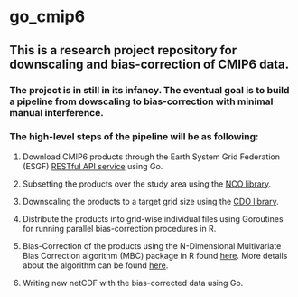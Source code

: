 # go_cmip6

## This is a research project repository for downscaling and bias-correction of CMIP6 data.

### The project is in still in its infancy. The eventual goal is to build a pipeline from dowscaling to bias-correction with minimal manual interference.

### The high-level steps of the pipeline will be as following:

1. Download CMIP6 products through the Earth System Grid Federation (ESGF) [RESTful API service](https://esgf.github.io/esgf-user-support/user_guide.html#the-esgf-search-restful-api) using Go.

2. Subsetting the products over the study area using the [NCO library](http://nco.sourceforge.net/).

3. Downscaling the products to a target grid size using the [CDO library](https://code.mpimet.mpg.de/projects/cdo).

4. Distribute the products into grid-wise individual files using Goroutines for running parallel bias-correction procedures in R.

5. Bias-Correction of the products using the N-Dimensional Multivariate Bias Correction algorithm (MBC) package in R found [here](https://github.com/cran/MBC). More details about the algorithm can be found [here](https://doi.org/10.1007/s00382-017-3580-6).

6. Writing new netCDF with the bias-corrected data using Go.
 